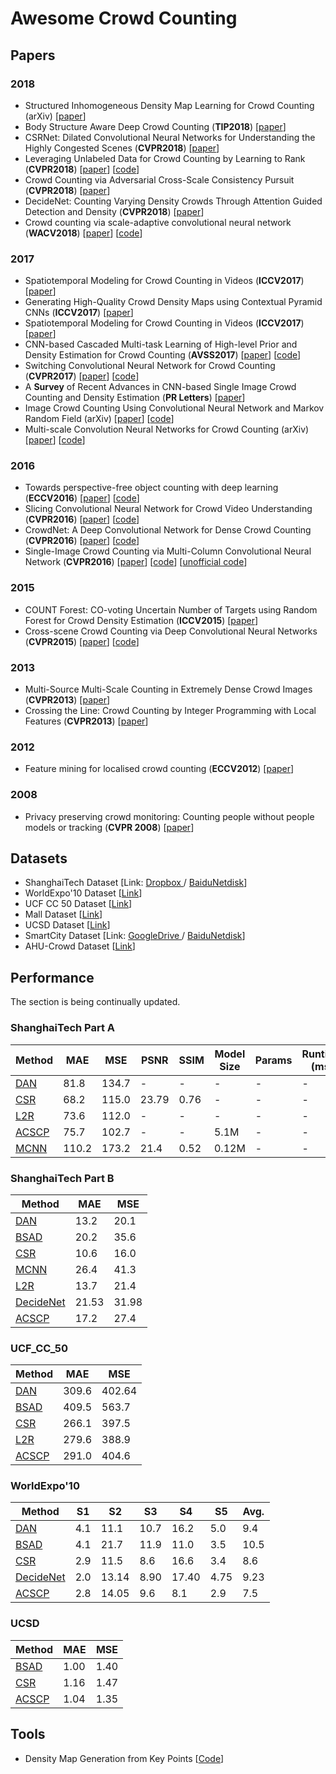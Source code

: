 # Awesome Crowd Counting

## Papers

### 2018

- <a name="DAN"></a> Structured Inhomogeneous Density Map Learning for Crowd Counting (arXiv) [[paper](https://arxiv.org/pdf/1801.06642.pdf)]
- <a name="BSAD"></a> Body Structure Aware Deep Crowd Counting (**TIP2018**) [[paper](http://mac.xmu.edu.cn/rrji/papers/IP%202018-Body.pdf)] 
- <a name="CSR"></a> CSRNet: Dilated Convolutional Neural Networks for Understanding the Highly Congested Scenes (**CVPR2018**) [[paper](https://arxiv.org/abs/1802.10062)] 
- <a name="L2R"></a> Leveraging Unlabeled Data for Crowd Counting by Learning to Rank (**CVPR2018**) [[paper](https://arxiv.org/abs/1803.03095)] [[code](https://github.com/xialeiliu/CrowdCountingCVPR18)] 
- <a name="ACSCP"></a> Crowd Counting via Adversarial Cross-Scale Consistency Pursuit  (**CVPR2018**) [[paper](http://openaccess.thecvf.com/content_cvpr_2018/papers/Shen_Crowd_Counting_via_CVPR_2018_paper.pdf)]
- <a name="DecideNet"></a> DecideNet: Counting Varying Density Crowds Through Attention Guided Detection and Density (**CVPR2018**) [[paper](https://arxiv.org/abs/1712.06679)]
- <a name="SaCNN"></a> Crowd counting via scale-adaptive convolutional neural network (**WACV2018**) [[paper](https://arxiv.org/abs/1711.04433)] [[code](https://github.com/miao0913/SaCNN-CrowdCounting-Tencent_Youtu)]

### 2017
- Spatiotemporal Modeling for Crowd Counting in Videos (**ICCV2017**) [[paper](https://arxiv.org/pdf/1707.07890.pdf)]
- Generating High-Quality Crowd Density Maps using Contextual Pyramid CNNs (**ICCV2017**) [[paper](https://arxiv.org/abs/1708.00953)]
- Spatiotemporal Modeling for Crowd Counting in Videos (**ICCV2017**) [[paper](http://openaccess.thecvf.com/content_ICCV_2017/papers/Xiong_Spatiotemporal_Modeling_for_ICCV_2017_paper.pdf)]
- CNN-based Cascaded Multi-task Learning of High-level Prior and Density Estimation for Crowd Counting (**AVSS2017**) [[paper](https://arxiv.org/abs/1707.09605)] [[code](https://github.com/svishwa/crowdcount-cascaded-mtl)]
- Switching Convolutional Neural Network for Crowd Counting (**CVPR2017**) [[paper](https://arxiv.org/abs/1708.00199)] [[code](https://github.com/val-iisc/crowd-counting-scnn)]
- A **Survey** of Recent Advances in CNN-based Single Image Crowd Counting and Density
Estimation (**PR Letters**) [[paper](https://arxiv.org/abs/1707.01202)]
- Image Crowd Counting Using Convolutional Neural Network and Markov Random Field (arXiv) [[paper](https://arxiv.org/abs/1706.03686)] [[code](https://github.com/hankong/crowd-counting)]
- Multi-scale Convolution Neural Networks for Crowd Counting (arXiv) [[paper](https://arxiv.org/abs/1702.02359)] [[code](https://github.com/Ling-Bao/mscnn)]

### 2016 

- Towards perspective-free object counting with deep learning  (**ECCV2016**) [[paper](http://agamenon.tsc.uah.es/Investigacion/gram/publications/eccv2016-onoro.pdf)] [[code](https://github.com/gramuah/ccnn)]
- Slicing Convolutional Neural Network for Crowd Video Understanding (**CVPR2016**) [[paper](https://www.cv-foundation.org/openaccess/content_cvpr_2016/papers/Shao_Slicing_Convolutional_Neural_CVPR_2016_paper.pdf)] [[code](https://github.com/amandajshao/Slicing-CNN)]
- CrowdNet: A Deep Convolutional Network for Dense Crowd Counting (**CVPR2016**) [[paper](https://arxiv.org/abs/1608.06197)] [[code](https://github.com/davideverona/deep-crowd-counting_crowdnet)]
- <a name="MCNN"></a> Single-Image Crowd Counting via Multi-Column Convolutional Neural Network (**CVPR2016**) [[paper](https://pdfs.semanticscholar.org/7ca4/bcfb186958bafb1bb9512c40a9c54721c9fc.pdf)] [[code](https://github.com/svishwa/crowdcount-mcnn)] [[unofficial code](https://github.com/aditya-vora/crowd_counting_tensorflow)]
### 2015

- COUNT Forest: CO-voting Uncertain Number of Targets using Random Forest
for Crowd Density Estimation (**ICCV2015**) [[paper](http://openaccess.thecvf.com/content_iccv_2015/papers/Pham_COUNT_Forest_CO-Voting_ICCV_2015_paper.pdf)]
- Cross-scene Crowd Counting via Deep Convolutional Neural Networks (**CVPR2015**) [[paper](https://www.ee.cuhk.edu.hk/~xgwang/papers/zhangLWYcvpr15.pdf)] [[code](https://github.com/wk910930/crowd_density_segmentation)]

### 2013

- Multi-Source Multi-Scale Counting in Extremely Dense Crowd Images (**CVPR2013**) [[paper](http://openaccess.thecvf.com/content_cvpr_2013/papers/Idrees_Multi-source_Multi-scale_Counting_2013_CVPR_paper.pdf)]
- Crossing the Line: Crowd Counting by Integer Programming with Local Features (**CVPR2013**) [[paper](http://openaccess.thecvf.com/content_cvpr_2013/papers/Ma_Crossing_the_Line_2013_CVPR_paper.pdf)]

### 2012

- Feature mining for localised crowd counting (**ECCV2012**) [[paper](https://pdfs.semanticscholar.org/c5ec/65e36bccf8a64050d38598511f0352653d6f.pdf)]

### 2008
- Privacy preserving crowd monitoring: Counting people without people models or tracking (**CVPR 2008**) [[paper](http://visal.cs.cityu.edu.hk/static/pubs/conf/cvpr08-peoplecnt.pdf)]

## Datasets

- ShanghaiTech Dataset [Link: [Dropbox ](https://www.dropbox.com/s/fipgjqxl7uj8hd5/ShanghaiTech.zip?dl=0)/ [BaiduNetdisk](https://pan.baidu.com/s/1nuAYslz)]
- WorldExpo'10 Dataset [[Link](http://www.ee.cuhk.edu.hk/~xgwang/expo.html)]
- UCF CC 50 Dataset [[Link](http://crcv.ucf.edu/data/crowd_counting.php)]
- Mall Dataset  [[Link](http://personal.ie.cuhk.edu.hk/~ccloy/downloads_mall_dataset.html)]
- UCSD Dataset [[Link](http://www.svcl.ucsd.edu/projects/peoplecnt/)]
- SmartCity Dataset [Link: [GoogleDrive ](https://drive.google.com/file/d/1xqflSQv9dZ0A93_lP34pSIfcpheT2Fi8/view?usp=sharing)/ [BaiduNetdisk](https://pan.baidu.com/s/1pMuGyNp)]
- AHU-Crowd Dataset [[Link](http://cs-chan.com/downloads_crowd_dataset.html)] 

## Performance
The section is being continually updated.

### ShanghaiTech Part A

| Method | MAE | MSE | PSNR | SSIM | Model Size | Params | Runtime (ms) | Pre-trained |
| --- | --- | --- | --- | --- | --- | --- | --- | --- |
| [DAN](#DAN) | 81.8 | 134.7 | - | - | - | - | - | - |
| [CSR](#CSR) | 68.2 | 115.0 | 23.79 | 0.76 | - | - | - | - |
| [L2R](#L2R) | 73.6 | 112.0 | - | - | - | - | - | - |
| [ACSCP](#ACSCP) | 75.7 | 102.7 | - | - | 5.1M | - | - | - |
| [MCNN](#MCNN) | 110.2 | 173.2 | 21.4 | 0.52 | 0.12M | - | - | - |


### ShanghaiTech Part B

| Method | MAE | MSE | 
| --- | --- | --- | 
| [DAN](#DAN) | 13.2 | 20.1 | 
| [BSAD](#BSAD) | 20.2 | 35.6 |
| [CSR](#CSR) | 10.6 | 16.0 |
| [MCNN](#MCNN) | 26.4 | 41.3 |
| [L2R](#L2R) | 13.7 | 21.4 | 
| [DecideNet](#DecideNet) | 21.53 | 31.98 | 
| [ACSCP](#ACSCP) | 17.2 | 27.4 | 

### UCF_CC_50
| Method | MAE | MSE | 
| --- | --- | --- | 
| [DAN](#DAN) | 309.6 | 402.64 | 
| [BSAD](#BSAD) | 409.5 | 563.7 | 
| [CSR](#CSR) | 266.1 | 397.5 |
| [L2R](#L2R) | 279.6 | 388.9 | 
| [ACSCP](#ACSCP) | 291.0 | 404.6 | 

### WorldExpo'10
| Method | S1 | S2 | S3 | S4 | S5 | Avg. |
| --- | --- | --- | --- | --- | --- | --- |
| [DAN](#DAN) | 4.1 | 11.1 | 10.7 | 16.2 | 5.0 | 9.4 |
| [BSAD](#BSAD) | 4.1 | 21.7 | 11.9 | 11.0 | 3.5 | 10.5 |
| [CSR](#CSR) | 2.9 | 11.5 | 8.6 | 16.6 | 3.4 | 8.6 |
| [DecideNet](#DecideNet) | 2.0 | 13.14 | 8.90 | 17.40 | 4.75 | 9.23 |
| [ACSCP](#ACSCP) | 2.8 | 14.05 | 9.6 | 8.1 | 2.9 | 7.5 |

### UCSD
| Method | MAE | MSE | 
| --- | --- | --- |
| [BSAD](#BSAD) | 1.00 | 1.40 | 
| [CSR](#CSR) | 1.16 | 1.47 |
| [ACSCP](#ACSCP) | 1.04 | 1.35 |

## Tools

- Density Map Generation from Key Points [[Code](https://github.com/aachenhang/crowdcount-mcnn/tree/master/data_preparation)]


